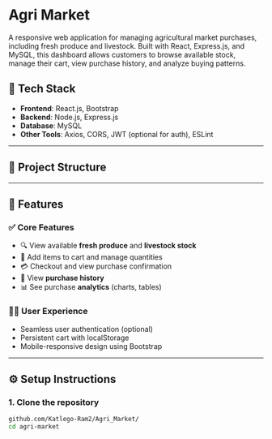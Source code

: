 # Agri Market
A responsive web application for managing agricultural market purchases, including fresh produce and livestock. Built with React, Express.js, and MySQL, this dashboard allows customers to browse available stock, manage their cart, view purchase history, and analyze buying patterns.

## 🧱 Tech Stack

- **Frontend**: React.js, Bootstrap
- **Backend**: Node.js, Express.js
- **Database**: MySQL
- **Other Tools**: Axios, CORS, JWT (optional for auth), ESLint

---

## 📁 Project Structure


---

## 🚀 Features

### ✅ Core Features

- 🔍 View available **fresh produce** and **livestock stock**
- 🛒 Add items to cart and manage quantities
- 💳 Checkout and view purchase confirmation
- 📜 View **purchase history**
- 📊 See purchase **analytics** (charts, tables)

### 🧑‍💼 User Experience

- Seamless user authentication (optional)
- Persistent cart with localStorage
- Mobile-responsive design using Bootstrap

---

## ⚙️ Setup Instructions

### 1. Clone the repository

```bash
github.com/Katlego-Ram2/Agri_Market/
cd agri-market

